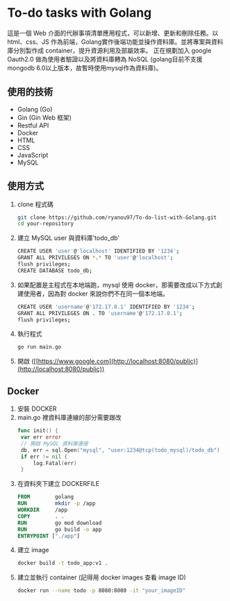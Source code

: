 # To-do tasks with Golang
這是一個 Web 介面的代辦事項清單應用程式，可以新增、更新和刪除任務。以 html、css、JS 作為前端，Golang實作後端功能並操作資料庫。並將專案與資料庫分別製作成 container，提升資源利用及部屬效率。
正在規劃加入 google Oauth2.0 做為使用者驗證以及將資料庫轉為 NoSQL (golang目前不支援mongodb 6.0以上版本，故暫時使用mysql作為資料庫)。


## 使用的技術
- Golang (Go)
- Gin (Gin Web 框架)
- Restful API
- Docker
- HTML
- CSS
- JavaScript
- MySQL

## 使用方式
1. clone 程式碼
   ```bash
   git clone https://github.com/ryanou97/To-do-list-with-Golang.git
   cd your-repository
   ```

2. 建立 MySQL user 與資料庫'todo_db'
   ```bash
   CREATE USER 'user'@'localhost' IDENTIFIED BY '1234';
   GRANT ALL PRIVILEGES ON *.* TO 'user'@'localhost';
   flush privileges;
   CREATE DATABASE todo_db; 
   ````

3. 如果配置是主程式在本地端跑，mysql 使用 docker，那需要改成以下方式創建使用者，因為對 docker 來說你們不在同一個本地端。
   ```bash
   CREATE USER 'username'@'172.17.0.1' IDENTIFIED BY '1234';
   GRANT ALL PRIVILEGES ON . TO 'username'@'172.17.0.1';
   flush privileges;
   ````

4. 執行程式
   ```bash
   go run main.go
   ```

5. 開啟 ([[https://www.google.com](http://localhost:8080/public)](http://localhost:8080/public))

## Docker
1. 安裝 DOCKER
2. main.go 裡資料庫連線的部分需要跟改
   ```Go
   func init() {
   	var err error
   	// 開啟 MySQL 資料庫連接
   	db, err = sql.Open("mysql", "user:1234@tcp(todo_mysql)/todo_db")
   	if err != nil {
   		log.Fatal(err)
   	}
   ```
4. 在資料夾下建立 DOCKERFILE
   ```DOCKERFILE
   FROM        golang
   RUN         mkdir -p /app
   WORKDIR     /app
   COPY        . .
   RUN         go mod download
   RUN         go build -o app
   ENTRYPOINT ["./app"]
   ```
5. 建立 image
   ```bash
   docker build -t todo_app:v1 .
   ```
6. 建立並執行 container (記得用 docker images 查看 image ID)
   ```bash
   docker run --name todo -p 8080:8080 -it "your_imageID"
   ```
